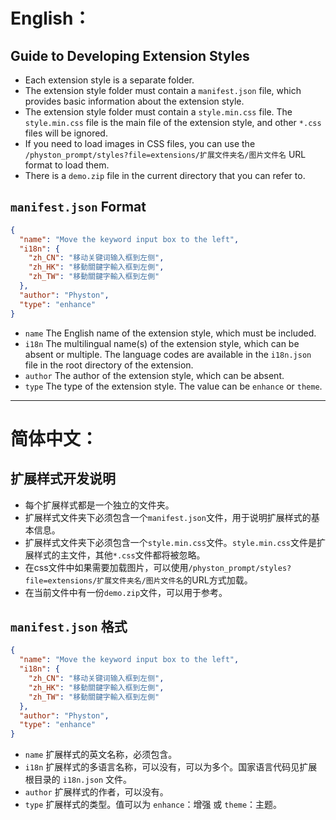 # English：

## Guide to Developing Extension Styles

- Each extension style is a separate folder.
- The extension style folder must contain a `manifest.json` file, which provides basic information about the extension style.
- The extension style folder must contain a `style.min.css` file. The `style.min.css` file is the main file of the extension style, and other `*.css` files will be ignored.
- If you need to load images in CSS files, you can use the `/physton_prompt/styles?file=extensions/扩展文件夹名/图片文件名` URL format to load them.
- There is a `demo.zip` file in the current directory that you can refer to.

## `manifest.json` Format

```json
{
  "name": "Move the keyword input box to the left",
  "i18n": {
    "zh_CN": "移动关键词输入框到左侧",
    "zh_HK": "移動關鍵字輸入框到左側",
    "zh_TW": "移動關鍵字輸入框到左側"
  },
  "author": "Physton",
  "type": "enhance"
}
```

- `name` The English name of the extension style, which must be included.
- `i18n` The multilingual name(s) of the extension style, which can be absent or multiple. The language codes are available in the `i18n.json` file in the root directory of the extension.
- `author` The author of the extension style, which can be absent.
- `type` The type of the extension style. The value can be `enhance` or `theme`.

---

# 简体中文：

## 扩展样式开发说明
- 每个扩展样式都是一个独立的文件夹。
- 扩展样式文件夹下必须包含一个`manifest.json`文件，用于说明扩展样式的基本信息。
- 扩展样式文件夹下必须包含一个`style.min.css`文件。`style.min.css`文件是扩展样式的主文件，其他`*.css`文件都将被忽略。
- 在css文件中如果需要加载图片，可以使用`/physton_prompt/styles?file=extensions/扩展文件夹名/图片文件名`的URL方式加载。
- 在当前文件中有一份`demo.zip`文件，可以用于参考。

## `manifest.json` 格式

```json
{
  "name": "Move the keyword input box to the left",
  "i18n": {
    "zh_CN": "移动关键词输入框到左侧",
    "zh_HK": "移動關鍵字輸入框到左側",
    "zh_TW": "移動關鍵字輸入框到左側"
  },
  "author": "Physton",
  "type": "enhance"
}
```
- `name` 扩展样式的英文名称，必须包含。
- `i18n` 扩展样式的多语言名称，可以没有，可以为多个。国家语言代码见扩展根目录的 `i18n.json` 文件。
- `author` 扩展样式的作者，可以没有。
- `type` 扩展样式的类型。值可以为 `enhance`：增强 或 `theme`：主题。